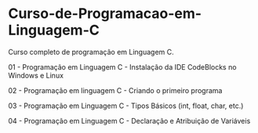 # Curso-de-Programacao-em-Linguagem-C
Curso completo de programação em Linguagem C.

01 - Programação em Linguagem C - Instalação da IDE CodeBlocks no Windows e Linux

02 - Programação em linguagem C - Criando o primeiro programa

03 - Programação em Linguagem C - Tipos Básicos (int, float, char, etc.)

04 - Programação em Linguagem C - Declaração e Atribuição de Variáveis
